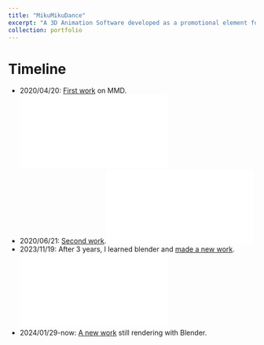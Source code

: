 ```yaml
---
title: "MikuMikuDance"
excerpt: "A 3D Animation Software developed as a promotional element for fans of the Sony/Sega Vocaloid product. At the mean time MY Enlightment of Computer Graphics and Animation."
collection: portfolio
---
```

# Timeline
- 2020/04/20: [First work](https://www.bilibili.com/video/BV1bA411b72q) on MMD.<iframe src="//player.bilibili.com/player.html?aid=327793165&bvid=BV1bA411b72q&cid=297853375&p=1" scrolling="no" border="0" frameborder="no" framespacing="0" allowfullscreen="true"> </iframe>
- 2020/06/21: [Second work](https://www.bilibili.com/video/BV1XK4y1x7zx).<iframe src="//player.bilibili.com/player.html?aid=883509842&bvid=BV1XK4y1x7zx&cid=206721206&p=1" scrolling="no" border="0" frameborder="no" framespacing="0" allowfullscreen="true"> </iframe>
- 2023/11/19: After 3 years, I learned blender and [made a new work](https://www.bilibili.com/video/BV1g94y1H733).<iframe src="//player.bilibili.com/player.html?aid=366106882&bvid=BV1g94y1H733&cid=1336251256&p=1" scrolling="no" border="0" frameborder="no" framespacing="0" allowfullscreen="true"> </iframe>
- 2024/01/29-now: [A new work]() still rendering with Blender.
